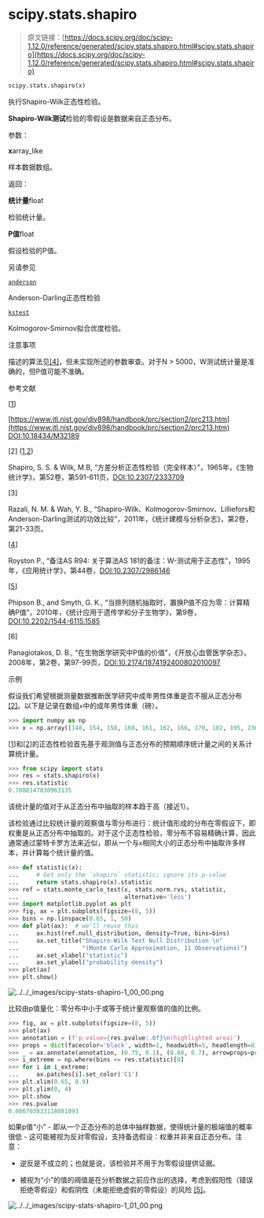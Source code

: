 # scipy.stats.shapiro

> 原文链接：[https://docs.scipy.org/doc/scipy-1.12.0/reference/generated/scipy.stats.shapiro.html#scipy.stats.shapiro](https://docs.scipy.org/doc/scipy-1.12.0/reference/generated/scipy.stats.shapiro.html#scipy.stats.shapiro)

```py
scipy.stats.shapiro(x)
```

执行Shapiro-Wilk正态性检验。

**Shapiro-Wilk测试**检验的零假设是数据来自正态分布。

参数：

**x**array_like

样本数据数组。

返回：

**统计量**float

检验统计量。

**P值**float

假设检验的P值。

另请参见

[`anderson`](scipy.stats.anderson.html#scipy.stats.anderson "scipy.stats.anderson")

Anderson-Darling正态性检验

[`kstest`](scipy.stats.kstest.html#scipy.stats.kstest "scipy.stats.kstest")

Kolmogorov-Smirnov拟合优度检验。

注意事项

描述的算法见[[4]](#r06d6d75f824a-4)，但未实现所述的参数审查。对于N > 5000，W测试统计量是准确的，但P值可能不准确。

参考文献

[[1](#id9)]

[https://www.itl.nist.gov/div898/handbook/prc/section2/prc213.htm](https://www.itl.nist.gov/div898/handbook/prc/section2/prc213.htm) [DOI:10.18434/M32189](https://doi.org/10.18434/M32189)

[2] ([1](#id8),[2](#id10))

Shapiro, S. S. & Wilk, M.B, “方差分析正态性检验（完全样本）”，1965年，《生物统计学》，第52卷，第591-611页，[DOI:10.2307/2333709](https://doi.org/10.2307/2333709)

[3]

Razali, N. M. & Wah, Y. B., “Shapiro-Wilk、Kolmogorov-Smirnov、Lilliefors和Anderson-Darling测试的功效比较”，2011年，《统计建模与分析杂志》，第2卷，第21-33页。

[[4](#id1)]

Royston P., “备注AS R94: 关于算法AS 181的备注：W-测试用于正态性”，1995年，《应用统计学》，第44卷，[DOI:10.2307/2986146](https://doi.org/10.2307/2986146)

[[5](#id11)]

Phipson B., and Smyth, G. K., “当排列随机抽取时，置换P值不应为零：计算精确P值”，2010年，《统计应用于遗传学和分子生物学》，第9卷，[DOI:10.2202/1544-6115.1585](https://doi.org/10.2202/1544-6115.1585)

[6]

Panagiotakos, D. B., “在生物医学研究中P值的价值”，《开放心血管医学杂志》，2008年，第2卷，第97-99页，[DOI:10.2174/1874192400802010097](https://doi.org/10.2174/1874192400802010097)

示例

假设我们希望根据测量数据推断医学研究中成年男性体重是否不服从正态分布[[2]](#r06d6d75f824a-2)。以下是记录在数组`x`中的成年男性体重（磅）。

```py
>>> import numpy as np
>>> x = np.array([148, 154, 158, 160, 161, 162, 166, 170, 182, 195, 236]) 
```

[[1]](#r06d6d75f824a-1)和[[2]](#r06d6d75f824a-2)的正态性检验首先基于观测值与正态分布的预期顺序统计量之间的关系计算统计量。

```py
>>> from scipy import stats
>>> res = stats.shapiro(x)
>>> res.statistic
0.7888147830963135 
```

该统计量的值对于从正态分布中抽取的样本趋于高（接近1）。

该检验通过比较统计量的观察值与零分布进行：统计值形成的分布在零假设下，即权重是从正态分布中抽取的。对于这个正态性检验，零分布不容易精确计算，因此通常通过蒙特卡罗方法来近似，即从一个与`x`相同大小的正态分布中抽取许多样本，并计算每个统计量的值。

```py
>>> def statistic(x):
...     # Get only the `shapiro` statistic; ignore its p-value
...     return stats.shapiro(x).statistic
>>> ref = stats.monte_carlo_test(x, stats.norm.rvs, statistic,
...                              alternative='less')
>>> import matplotlib.pyplot as plt
>>> fig, ax = plt.subplots(figsize=(8, 5))
>>> bins = np.linspace(0.65, 1, 50)
>>> def plot(ax):  # we'll reuse this
...     ax.hist(ref.null_distribution, density=True, bins=bins)
...     ax.set_title("Shapiro-Wilk Test Null Distribution \n"
...                  "(Monte Carlo Approximation, 11 Observations)")
...     ax.set_xlabel("statistic")
...     ax.set_ylabel("probability density")
>>> plot(ax)
>>> plt.show() 
```

![../../_images/scipy-stats-shapiro-1_00_00.png](../Images/c69619e66cf8e54d0e9ccb50d369a0ac.png)

比较由p值量化：零分布中小于或等于统计量观察值的值的比例。

```py
>>> fig, ax = plt.subplots(figsize=(8, 5))
>>> plot(ax)
>>> annotation = (f'p-value={res.pvalue:.6f}\n(highlighted area)')
>>> props = dict(facecolor='black', width=1, headwidth=5, headlength=8)
>>> _ = ax.annotate(annotation, (0.75, 0.1), (0.68, 0.7), arrowprops=props)
>>> i_extreme = np.where(bins <= res.statistic)[0]
>>> for i in i_extreme:
...     ax.patches[i].set_color('C1')
>>> plt.xlim(0.65, 0.9)
>>> plt.ylim(0, 4)
>>> plt.show
>>> res.pvalue
0.006703833118081093 
```

如果p值“小” - 即从一个正态分布的总体中抽样数据，使得统计量的极端值的概率很低 - 这可能被视为反对零假设，支持备选假设：权重并非来自正态分布。注意：

+   逆反是不成立的；也就是说，该检验并不用于为零假设提供证据。

+   被视为“小”的值的阈值是在分析数据之前应作出的选择，考虑到假阳性（错误拒绝零假设）和假阴性（未能拒绝虚假的零假设）的风险 [[5]](#r06d6d75f824a-5)。

![../../_images/scipy-stats-shapiro-1_01_00.png](../Images/86073e4c1a2a04bffe8e17860f42791a.png)
